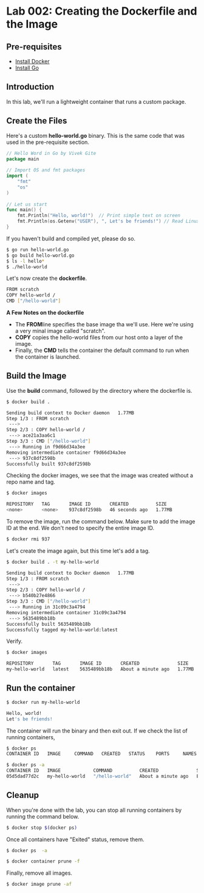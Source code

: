 # Lab 002: Creating the Dockerfile and the Image 
 
## Pre-requisites

- [Install Docker](../../pages/01-Pre-requisites/labs-docker-pre-requisites/README.md)
- [Install Go](../../pages/01-Pre-requisites/labs-optional-tools/README.md#install-go)

## Introduction

In this lab, we'll run a lightweight container that runs a custom package.

## Create the Files

Here's a custom **hello-world.go** binary. This is the same code that was used in the pre-requisite section.

```go
// Hello Word in Go by Vivek Gite
package main
 
// Import OS and fmt packages
import ( 
	"fmt" 
	"os" 
)
 
// Let us start
func main() {
    fmt.Println("Hello, world!")  // Print simple text on screen
    fmt.Println(os.Getenv("USER"), ", Let's be friends!") // Read Linux $USER environment variable 
} 
```

If you haven't build and compiled yet, please do so.

```bash
$ go run hello-world.go 
$ go build hello-world.go
$ ls -l hello*
$ ./hello-world
```

Let's now create the **dockerfile**. 

```bash
FROM scratch
COPY hello-world /
CMD ["/hello-world"]
```

**A Few Notes on the dockerfile**

- The **FROM**line specifies the base image tha we'll use. Here we're using a very minal image called "scratch".
- **COPY** copies the hello-world files from our host onto a layer of the image.
- Finally, the **CMD** tells the container the default command to run when the container is launched.

## Build the Image

Use the **build** command, followed by the directory where the dockerfile is.

```bash
$ docker build .
```
```bash
Sending build context to Docker daemon   1.77MB
Step 1/3 : FROM scratch
 --->
Step 2/3 : COPY hello-world /
 ---> ace21a3aa6c1
Step 3/3 : CMD ["/hello-world"]
 ---> Running in f9d66d34a3ee
Removing intermediate container f9d66d34a3ee
 ---> 937c8df2598b
Successfully built 937c8df2598b 
```

Checking the docker images, we see that the image was created without a repo name and tag.

```bash
$ docker images

REPOSITORY   TAG       IMAGE ID       CREATED          SIZE
<none>       <none>    937c8df2598b   46 seconds ago   1.77MB 
```

To remove the image, run the command below. Make sure to add the image ID at the end. We don't need to specify the entire image ID.

```bash
$ docker rmi 937 
```

Let's create the image again, but this time let's add a tag.

```bash
$ docker build . -t my-hello-world
```
```bash
Sending build context to Docker daemon   1.77MB
Step 1/3 : FROM scratch
 --->
Step 2/3 : COPY hello-world /
 ---> b540b27e4866
Step 3/3 : CMD ["/hello-world"]
 ---> Running in 31c09c3a4794
Removing intermediate container 31c09c3a4794
 ---> 5635489bb18b
Successfully built 5635489bb18b
Successfully tagged my-hello-world:latest 
```

Verify.

```bash
$ docker images

REPOSITORY       TAG       IMAGE ID       CREATED              SIZE
my-hello-world   latest    5635489bb18b   About a minute ago   1.77MB 
```

## Run the container

```bash
$ docker run my-hello-world

Hello, world!
Let's be friends! 
```

The container will run the binary and then exit out. If we check the list of running containers,

```bash
$ docker ps
CONTAINER ID   IMAGE     COMMAND   CREATED   STATUS    PORTS     NAMES 
```
```bash
$ docker ps -a
CONTAINER ID   IMAGE            COMMAND          CREATED              STATUS                          PORTS     NAMES
05d5dad77d2c   my-hello-world   "/hello-world"   About a minute ago   Exited (0) About a minute ago             wonderful_rhodes 
```

## Cleanup 

When you're done with the lab, you can stop all running containers by running the command below.

```bash
$ docker stop $(docker ps) 
```

Once all containers have "Exited" status, remove them.

```bash
$ docker ps  -a 
```
```bash
$ docker container prune -f 
```

Finally, remove all images.

```bash
$ docker image prune -af 
```

